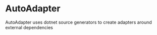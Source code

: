 # AutoAdapter
AutoAdapter uses dotnet source generators to create adapters around external dependencies
